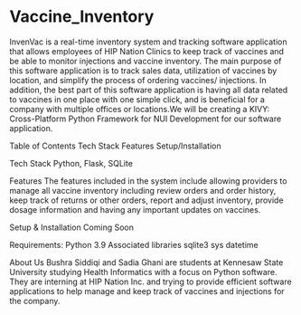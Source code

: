 # Vaccine_Inventory
InvenVac is a real-time inventory system and tracking software application  that allows employees of HIP Nation Clinics to keep track of vaccines and be able to monitor injections and vaccine inventory. The main purpose of this software application is to track sales data, utilization of  vaccines by location, and simplify the process of ordering vaccines/ injections. In addition, the best part of this software application is having all data related to vaccines in one place with one simple click, and is beneficial for a company with multiple offices or locations.We will be creating a KIVY: Cross-Platform Python Framework for NUI Development for our software application. 

Table of Contents
Tech Stack
Features 
Setup/Installation 

Tech Stack
 Python, Flask, SQLite
 
Features
The features included in the system include allowing  providers to manage all vaccine inventory including review orders and order history, keep track of returns or other orders, report and adjust inventory, provide dosage information and having any important updates on vaccines.

Setup & Installation
Coming Soon


Requirements:
Python 3.9
Associated libraries
sqlite3
sys
datetime

About Us
Bushra Siddiqi and Sadia Ghani are students at Kennesaw State University studying Health Informatics with a focus on Python software. They are interning at HIP Nation Inc.  and trying to provide efficient software applications to help manage and keep track of vaccines and injections for the company. 
